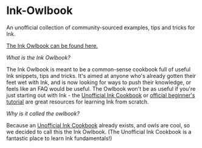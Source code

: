 # Ink-Owlbook
An unofficial collection of community-sourced examples, tips and tricks for Ink.

[The Ink Owlbook can be found here.](https://github.com/Liance/Ink-Owlbook/blob/main/Ink-Owlbook.md) 

*What is the Ink Owlbook?*

The Ink Owlbook is meant to be a common-sense cookbook full of useful Ink snippets, tips and tricks. It's aimed at anyone who's already gotten their feet wet with Ink, and is now looking for ways to push their knowledge, or feels like an FAQ would be useful. The Owlbook won't be as useful if you're just starting out with Ink - the [Unofficial Ink Cookbook](https://github.com/videlais/Unofficial-Ink-Cookbook) or [official beginner's tutorial](https://www.inklestudios.com/ink/web-tutorial/) are great resources for learning Ink from scratch.

*Why is it called the owlbook?*

Because an [Unofficial Ink Cookbook](https://github.com/videlais/Unofficial-Ink-Cookbook) already exists, and owls are cool, so we decided to call this the Ink Owlbook. (The Unofficial Ink Cookbook is a fantastic place to learn Ink fundamentals!)
